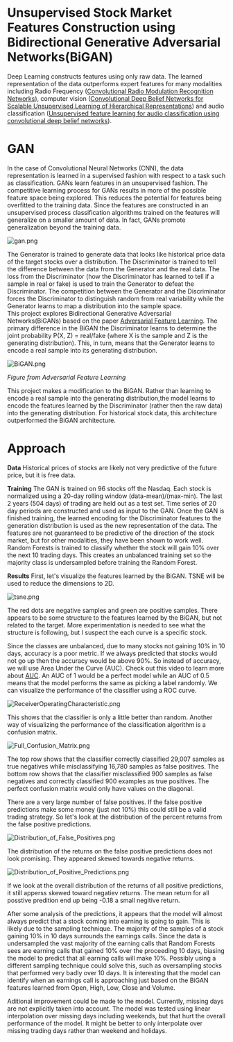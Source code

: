 # Unsupervised Stock Market Features Construction using Bidirectional Generative Adversarial Networks(BiGAN)
Deep Learning constructs features using only raw data. The learned representation of the data outperforms expert features for many modalities including Radio Frequency ([Convolutional Radio Modulation Recognition Networks](https://arxiv.org/pdf/1602.04105.pdf)), computer vision ([Convolutional Deep Belief Networks for Scalable Unsupervised Learning of Hierarchical Representations](https://www.cs.princeton.edu/~rajeshr/papers/icml09-ConvolutionalDeepBeliefNetworks.pdf)) and audio classification ([Unsupervised feature learning for audio classification using convolutional deep belief networks](http://www.robotics.stanford.edu/~ang/papers/nips09-AudioConvolutionalDBN.pdf)). 
# GAN 
In the case of Convolutional Neural Networks (CNN), the data representation is learned in a supervised fashion with respect to a task such as classification. GANs learn features in an unsupervised fashion. The competitive learning process for GANs results in more of the possible feature space being explored. This reduces the potential for features being overfitted to the training data. Since the features are constructed in an unsupervised process classification algorithms trained on the features will generalize on a smaller amount of data. In fact, GANs promote generalization beyond the training data. 

![gan.png]({{site.baseurl}}/media/gan.png)

The Generator is trained to generate data that looks like historical price data of the target stocks over a distribution. The Discriminator is trained to tell the difference between the data from the Generator and the real data. The loss from the Discriminator (how the Discriminator has learned to tell if a sample in real or fake) is used to train the Generator to defeat the Discriminator. The competition between the Generator and the Discriminator forces the Discriminator to distinguish random from real variability while the Generator learns to map a distribution into the sample space.    
This project explores Bidirectional Generative Adversarial Networks(BiGANs) based on the paper [Adversarial Feature Learning](https://arxiv.org/pdf/1605.09782.pdf). The primary difference in the BiGAN the Discriminator learns to determine the joint probability P(X, Z) = real/fake (where X is the sample and Z is the generating distribution). This, in turn, means that the Generator learns to encode a real sample into its generating distribution.  

![BiGAN.png]({{site.baseurl}}/media/BiGAN.png)

*Figure from Adversarial Feature Learning*


This project makes a modification to the BiGAN. Rather than learning to encode a real sample into the generating distribution,the model learns to encode the features learned by the Discriminator (rather then the raw data) into the generating distribution. For historical stock data, this architecture outperformed the BiGAN architecture. 
# Approach 

**Data**
Historical prices of stocks are likely not very predictive of the future price, but it is free data. 

**Training**
The GAN is trained on 96 stocks off the Nasdaq. Each stock is normalized using a 20-day rolling window (data-mean)/(max-min). The last 2 years (504 days) of trading are held out as a test set. Time series of 20 day periods are constructed and used as input to the GAN. Once the GAN is finished training, the learned encoding for the Discriminator features to the generation distribution is used as the new representation of the data. The features are not guaranteed to be predictive of the direction of the stock market, but for other modalities, they have been shown to work well. Random Forests is trained to classify whether the stock will gain 10% over the next 10 trading days. This creates an unbalanced training set so the majority class is undersampled before training the Random Forest. 

**Results**
First, let's visualize the features learned by the BiGAN. TSNE will be used to reduce the dimensions to 2D.

![tsne.png]({{site.baseurl}}/media/tsne.png)

The red dots are negative samples and green are positive samples. There appears to be some structure to the features learned by the BiGAN, but not related to the target. More experimentation is needed to see what the structure is following, but I suspect the each curve is a specific stock. 

Since the classes are unbalanced, due to many stocks not gaining 10% in 10 days, accuracy is a poor metric. If we always predicted that stocks would not go up then the accuracy would be above 90%. So instead of accuracy, we will use Area Under the Curve (AUC). Check out this video to learn more about [AUC](http://www.dataschool.io/roc-curves-and-auc-explained/). An AUC of 1 would be a perfect model while an AUC of 0.5 means that the model performs the same as picking a label randomly. We can visualize the performance of the classifier using a ROC curve. 

![ReceiverOperatingCharacteristic.png]({{site.baseurl}}/media/ReceiverOperatingCharacteristic.png)

This shows that the classifier is only a little better than random. Another way of visualizing the performance of the classification algorithm is a confusion matrix.

![Full_Confusion_Matrix.png]({{site.baseurl}}/media/Full_Confusion_Matrix.png)

The top row shows that the classifier correctly classified 29,007 samples as true negatives while misclassifying 16,780 samples as false positives. The bottom row shows that the classifier misclassified 900 samples as false negatives and correctly classified 900 examples as true positives. The perfect confusion matrix would only have values on the diagonal.

There are a very large number of false positives. If the false positive predictions make some money (just not 10%) this could still be a valid trading strategy. So let's look at the distribution of the percent returns from the false positive predictions.

![Distribution_of_False_Positives.png]({{site.baseurl}}/media/Distribution_of_False_Positives.png)

The distribution of the returns on the false positive predictions does not look promising. They appeared skewed towards negative returns. 

![Distribution_of_Positive_Predictions.png]({{site.baseurl}}/media/Distribution_of_Positive_Predictions.png)

If we look at the overall distribution of the returns of all positive predictions, it still apperss skewed toward negatiev returns. The mean return for all posstive predition end up being -0.18 a small negitive return.

After some analysis of the predictions, it appears that the model will almost always predict that a stock coming into earning is going to gain. This is likely due to the sampling technique. The majority of the samples of a stock gaining 10% in 10 days surrounds the earnings calls. Since the data is undersampled the vast majority of the earning calls that Random Forests sees are earning calls that gained 10% over the proceeding 10 days, biasing the model to predict that all earning calls will make 10%. Possibly using a different sampling technique could solve this, such as oversampling stocks that performed very badly over 10 days. It is interesting that the model can identify when an earnings call is approaching just based on the 
BiGAN features learned from Open, High, Low, Close  and Volume.  

Aditional improvement could be made to the model. Currently, missing days are not explicitly taken into account. The model was tested using linear interpolation over missing days including weekends, but that hurt the overall performance of the model. It might be better to only interpolate over missing trading days rather than weekend and holidays.
